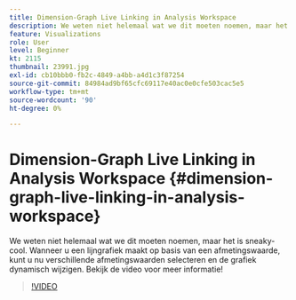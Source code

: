 ```yaml
---
title: Dimension-Graph Live Linking in Analysis Workspace
description: We weten niet helemaal wat we dit moeten noemen, maar het is sneaky-cool. Wanneer u een lijngrafiek maakt op basis van een afmetingswaarde, kunt u nu verschillende afmetingswaarden selecteren en de grafiek dynamisch wijzigen. Bekijk de video voor meer informatie!
feature: Visualizations
role: User
level: Beginner
kt: 2115
thumbnail: 23991.jpg
exl-id: cb10bbb0-fb2c-4849-a4bb-a4d1c3f87254
source-git-commit: 84984ad9bf65cfc69117e40ac0e0cfe503cac5e5
workflow-type: tm+mt
source-wordcount: '90'
ht-degree: 0%

---
```


# Dimension-Graph Live Linking in Analysis Workspace {#dimension-graph-live-linking-in-analysis-workspace}

We weten niet helemaal wat we dit moeten noemen, maar het is sneaky-cool. Wanneer u een lijngrafiek maakt op basis van een afmetingswaarde, kunt u nu verschillende afmetingswaarden selecteren en de grafiek dynamisch wijzigen. Bekijk de video voor meer informatie!

>[!VIDEO](https://video.tv.adobe.com/v/23991/?quality=12&learn=on)
